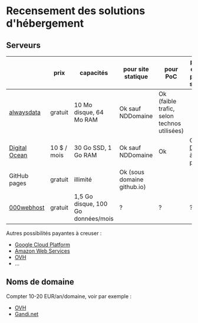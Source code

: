 Recensement des solutions d'hébergement
=======================================

## Serveurs

|          | prix | capacités | pour site statique | pour PoC | pour outils existants / plateforme souveraine |
|----------|------|-----------|--------------------|----------|-----------------------------------------------|
|[alwaysdata](https://www.alwaysdata.com/)|gratuit| 10 Mo disque, 64 Mo RAM | Ok sauf NDDomaine | Ok (faible trafic, selon technos utilisées) | |
|[Digital Ocean](https://www.digitalocean.com)| 10 $ / mois | 30 Go SSD, 1 Go RAM | Ok sauf NDDomaine | Ok | Ok (ex. [Discourse](http://www.discourse.org/)), à voir selon perf/trafic |
|GitHub pages| gratuit | illimité | Ok (sous domaine github.io) |  |  |
|[000webhost](https://www.000webhost.com)| gratuit | 1,5 Go disque, 100 Go données/mois | ? | ? | ? |

Autres possibilités payantes à creuser :

* [Google Cloud Platform](https://cloud.google.com/)
* [Amazon Web Services](https://aws.amazon.com)
* [OVH](https://www.ovh.com/fr/)
* ...

## Noms de domaine

Compter 10-20 EUR/an/domaine, voir par exemple :

* [OVH](https://www.ovh.com/fr/domaines/)
* [Gandi.net](http://www.gandi.net/domaine)
